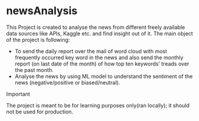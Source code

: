 # newsAnalysis
This Project is created to analyse the news from different freely available data sources like APIs, Kaggle etc. and find insight out of it. The main object of the project is following:

  * To send the daily report over the mail of word cloud with most frequently occurred key word in the news and also send the monthly report (on last date of the month) of how top ten keywords’ treads over the past month.
  * Analyse the news by using ML model to understand the sentiment of the news (negative/positive or biased/neutral).

> [!IMPORTANT]
> The project is meant to be for learning purposes only(ran locally); it should not be used for production.
